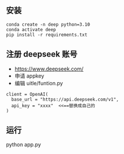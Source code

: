## 安装
```
conda create -n deep python=3.10 
conda activate deep 
pip install -r requirements.txt 
```

## 注册 deepseek 账号
* https://www.deepseek.com/ 
* 申请 appkey
* 编辑 uitle/funtion.py

```
client = OpenAI(
  base_url = "https://api.deepseek.com/v1",
  api_key = "xxxx"  <<==替换成自己的
)
```

## 运行
python app.py